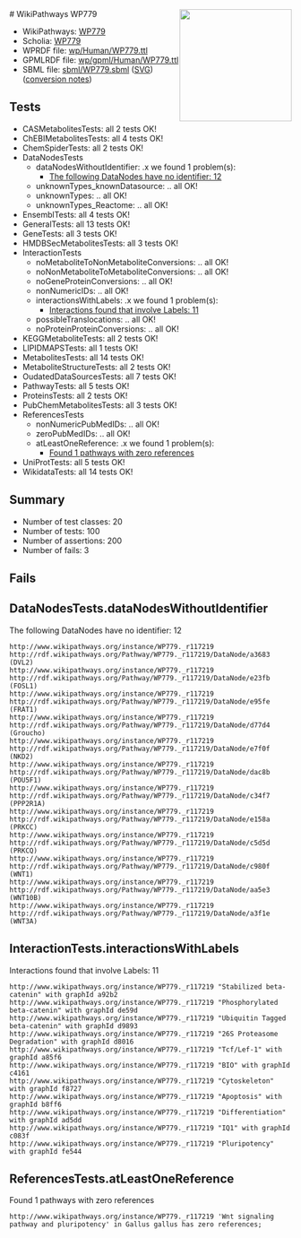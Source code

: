 <img style="float: right; width: 200px" src="../logo.png" />
# WikiPathways WP779

* WikiPathways: [WP779](https://identifiers.org/wikipathways:WP779)
* Scholia: [WP779](https://scholia.toolforge.org/wikipathways/WP779)
* WPRDF file: [wp/Human/WP779.ttl](../wp/Human/WP779.ttl)
* GPMLRDF file: [wp/gpml/Human/WP779.ttl](../wp/gpml/Human/WP779.ttl)
* SBML file: [sbml/WP779.sbml](../sbml/WP779.sbml) ([SVG](../sbml/WP779.svg)) ([conversion notes](../sbml/WP779.txt))

## Tests
* CASMetabolitesTests: all 2 tests OK!
* ChEBIMetabolitesTests: all 4 tests OK!
* ChemSpiderTests: all 2 tests OK!
* DataNodesTests
    * dataNodesWithoutIdentifier: .x we found 1 problem(s):
        * [The following DataNodes have no identifier: 12](#8792c492)
    * unknownTypes_knownDatasource: .. all OK!
    * unknownTypes: .. all OK!
    * unknownTypes_Reactome: .. all OK!
* EnsemblTests: all 4 tests OK!
* GeneralTests: all 13 tests OK!
* GeneTests: all 3 tests OK!
* HMDBSecMetabolitesTests: all 3 tests OK!
* InteractionTests
    * noMetaboliteToNonMetaboliteConversions: .. all OK!
    * noNonMetaboliteToMetaboliteConversions: .. all OK!
    * noGeneProteinConversions: .. all OK!
    * nonNumericIDs: .. all OK!
    * interactionsWithLabels: .x we found 1 problem(s):
        * [Interactions found that involve Labels: 11](#fe97a8b9)
    * possibleTranslocations: .. all OK!
    * noProteinProteinConversions: .. all OK!
* KEGGMetaboliteTests: all 2 tests OK!
* LIPIDMAPSTests: all 1 tests OK!
* MetabolitesTests: all 14 tests OK!
* MetaboliteStructureTests: all 2 tests OK!
* OudatedDataSourcesTests: all 7 tests OK!
* PathwayTests: all 5 tests OK!
* ProteinsTests: all 2 tests OK!
* PubChemMetabolitesTests: all 3 tests OK!
* ReferencesTests
    * nonNumericPubMedIDs: .. all OK!
    * zeroPubMedIDs: .. all OK!
    * atLeastOneReference: .x we found 1 problem(s):
        * [Found 1 pathways with zero references](#35eb778e)
* UniProtTests: all 5 tests OK!
* WikidataTests: all 14 tests OK!


## Summary

* Number of test classes: 20
* Number of tests: 100
* Number of assertions: 200
* Number of fails: 3

## Fails

<a name="8792c492" />

## DataNodesTests.dataNodesWithoutIdentifier

The following DataNodes have no identifier: 12
```
http://www.wikipathways.org/instance/WP779._r117219 http://rdf.wikipathways.org/Pathway/WP779._r117219/DataNode/a3683 (DVL2)
http://www.wikipathways.org/instance/WP779._r117219 http://rdf.wikipathways.org/Pathway/WP779._r117219/DataNode/e23fb (FOSL1)
http://www.wikipathways.org/instance/WP779._r117219 http://rdf.wikipathways.org/Pathway/WP779._r117219/DataNode/e95fe (FRAT1)
http://www.wikipathways.org/instance/WP779._r117219 http://rdf.wikipathways.org/Pathway/WP779._r117219/DataNode/d77d4 (Groucho)
http://www.wikipathways.org/instance/WP779._r117219 http://rdf.wikipathways.org/Pathway/WP779._r117219/DataNode/e7f0f (NKD2)
http://www.wikipathways.org/instance/WP779._r117219 http://rdf.wikipathways.org/Pathway/WP779._r117219/DataNode/dac8b (POU5F1)
http://www.wikipathways.org/instance/WP779._r117219 http://rdf.wikipathways.org/Pathway/WP779._r117219/DataNode/c34f7 (PPP2R1A)
http://www.wikipathways.org/instance/WP779._r117219 http://rdf.wikipathways.org/Pathway/WP779._r117219/DataNode/e158a (PRKCC)
http://www.wikipathways.org/instance/WP779._r117219 http://rdf.wikipathways.org/Pathway/WP779._r117219/DataNode/c5d5d (PRKCQ)
http://www.wikipathways.org/instance/WP779._r117219 http://rdf.wikipathways.org/Pathway/WP779._r117219/DataNode/c980f (WNT1)
http://www.wikipathways.org/instance/WP779._r117219 http://rdf.wikipathways.org/Pathway/WP779._r117219/DataNode/aa5e3 (WNT10B)
http://www.wikipathways.org/instance/WP779._r117219 http://rdf.wikipathways.org/Pathway/WP779._r117219/DataNode/a3f1e (WNT3A)
```

<a name="fe97a8b9" />

## InteractionTests.interactionsWithLabels

Interactions found that involve Labels: 11
```
http://www.wikipathways.org/instance/WP779._r117219 "Stabilized beta-catenin" with graphId a92b2
http://www.wikipathways.org/instance/WP779._r117219 "Phosphorylated beta-catenin" with graphId de59d
http://www.wikipathways.org/instance/WP779._r117219 "Ubiquitin Tagged
beta-catenin" with graphId d9893
http://www.wikipathways.org/instance/WP779._r117219 "26S Proteasome Degradation" with graphId d8016
http://www.wikipathways.org/instance/WP779._r117219 "Tcf/Lef-1" with graphId a85f6
http://www.wikipathways.org/instance/WP779._r117219 "BIO" with graphId c4161
http://www.wikipathways.org/instance/WP779._r117219 "Cytoskeleton" with graphId f8727
http://www.wikipathways.org/instance/WP779._r117219 "Apoptosis" with graphId b8ff6
http://www.wikipathways.org/instance/WP779._r117219 "Differentiation" with graphId ad5dd
http://www.wikipathways.org/instance/WP779._r117219 "IQ1" with graphId c083f
http://www.wikipathways.org/instance/WP779._r117219 "Pluripotency" with graphId fe544
```

<a name="35eb778e" />

## ReferencesTests.atLeastOneReference

Found 1 pathways with zero references
```
http://www.wikipathways.org/instance/WP779._r117219 'Wnt signaling pathway and pluripotency' in Gallus gallus has zero references; 
```

